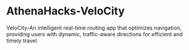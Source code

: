 # AthenaHacks-VeloCity
VeloCity-An intelligent real-time routing app that optimizes navigation, providing users with dynamic, traffic-aware directions for efficient and timely travel
